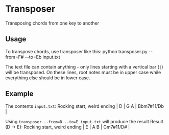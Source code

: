Transposer
==========

Transposing chords from one key to another

Usage
-----

To transpose chords, use transposer like this:
	python transposer.py --from=F# --to=Eb input.txt

The text file can contain anything - only lines starting with a vertical bar (`|`) will be transposed. On these lines, root notes must be in upper case while everything else should be in lower case.

Example
-------
The contents `input.txt`:
	Rocking start, weird ending
	| D | G A | Bbm7#11/Db |

Using `transposer --from=D --to=E input.txt` will produce the result
	Result (D -> E):
	Rocking start, weird ending
	| E | A B | Cm7#11/D# |

